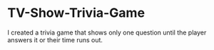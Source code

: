 # TV-Show-Trivia-Game
I created a trivia game that shows only one question until the player answers it or their time runs out.
